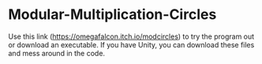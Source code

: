 # Modular-Multiplication-Circles

Use this link (https://omegafalcon.itch.io/modcircles) to try the program out or download an executable.
If you have Unity, you can download these files and mess around in the code.
